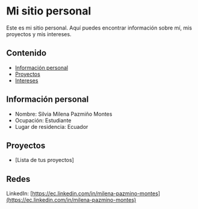 # Mi sitio personal
Este es mi sitio personal. Aquí puedes encontrar información sobre mí, mis
proyectos y mis intereses.
## Contenido
* [Información personal](#información-personal)
* [Proyectos](#proyectos)
* [Intereses](#intereses)
## Información personal
* Nombre: Silvia Milena Pazmiño Montes
* Ocupación: Estudiante
* Lugar de residencia: Ecuador

## Proyectos
* [Lista de tus proyectos]
## Redes
LinkedIn: [https://ec.linkedin.com/in/milena-pazmino-montes](https://ec.linkedin.com/in/milena-pazmino-montes)
